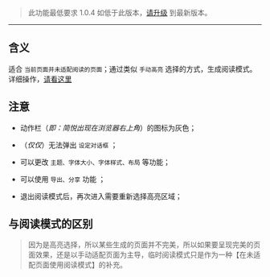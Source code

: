 > 此功能最低要求 1.0.4 如低于此版本，[请升级](http://ksria.com/simpread/) 到最新版本。

***

含义
---
适合 `当前页面并未适配阅读的页面`；通过类似 `手动高亮` 选择的方式，生成阅读模式。详细操作，[请看这里](http://ksria.com/simpread/welcome/version_1.0.4.html#temp-read-mode)

注意
---

- 动作栏（_即：简悦出现在浏览器右上角_）的图标为灰色；

- （_仅仅_）无法弹出 `设定对话框` ；

- 可以更改 `主题、字体大小、字体样式、布局` 等功能；

- 可以使用 `导出、分享` 功能 ；

- 退出阅读模式后，再次进入需要重新选择高亮区域；

与阅读模式的区别
---

> 因为是高亮选择，所以某些生成的页面并不完美，所以如果要呈现完美的页面效果，还是以手动适配页面为主导，临时阅读模式只是作为一种【在未适配页面使用阅读模式】的补充。
